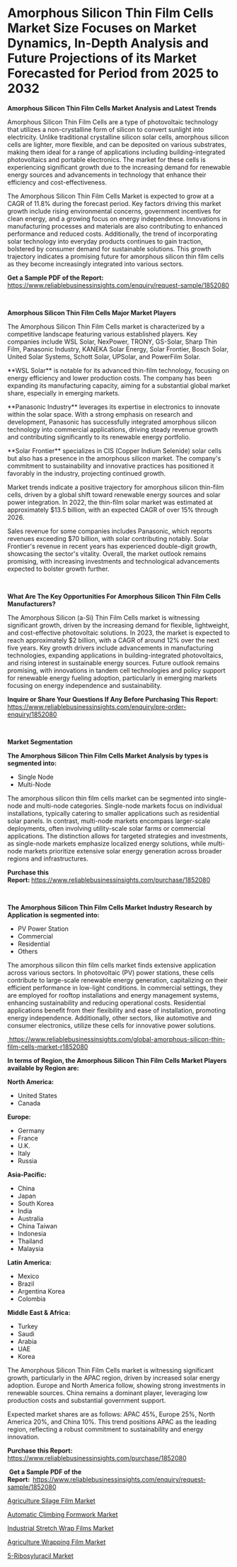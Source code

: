 <p><h1>Amorphous Silicon Thin Film Cells Market Size Focuses on Market Dynamics, In-Depth Analysis and Future Projections of its Market Forecasted for Period from 2025 to 2032</h1></p><p><strong>Amorphous Silicon Thin Film Cells Market Analysis and Latest Trends</strong></p>
<p><p>Amorphous Silicon Thin Film Cells are a type of photovoltaic technology that utilizes a non-crystalline form of silicon to convert sunlight into electricity. Unlike traditional crystalline silicon solar cells, amorphous silicon cells are lighter, more flexible, and can be deposited on various substrates, making them ideal for a range of applications including building-integrated photovoltaics and portable electronics. The market for these cells is experiencing significant growth due to the increasing demand for renewable energy sources and advancements in technology that enhance their efficiency and cost-effectiveness.</p><p>The Amorphous Silicon Thin Film Cells Market is expected to grow at a CAGR of 11.8% during the forecast period. Key factors driving this market growth include rising environmental concerns, government incentives for clean energy, and a growing focus on energy independence. Innovations in manufacturing processes and materials are also contributing to enhanced performance and reduced costs. Additionally, the trend of incorporating solar technology into everyday products continues to gain traction, bolstered by consumer demand for sustainable solutions. This growth trajectory indicates a promising future for amorphous silicon thin film cells as they become increasingly integrated into various sectors.</p></p>
<p><strong>Get a Sample PDF of the Report:&nbsp;</strong> <a href="https://www.reliablebusinessinsights.com/enquiry/request-sample/1852080?utm_campaign=39&utm_medium=2&utm_source=Github&utm_content=ia&utm_term=27032025&utm_id=amorphous-silicon-thin-film-cells">https://www.reliablebusinessinsights.com/enquiry/request-sample/1852080</a></p>
<p>&nbsp;</p>
<p><strong>Amorphous Silicon Thin Film Cells Major Market Players</strong></p>
<p><p>The Amorphous Silicon Thin Film Cells market is characterized by a competitive landscape featuring various established players. Key companies include WSL Solar, NexPower, TRONY, GS-Solar, Sharp Thin Film, Panasonic Industry, KANEKA Solar Energy, Solar Frontier, Bosch Solar, United Solar Systems, Schott Solar, UPSolar, and PowerFilm Solar.</p><p>**WSL Solar** is notable for its advanced thin-film technology, focusing on energy efficiency and lower production costs. The company has been expanding its manufacturing capacity, aiming for a substantial global market share, especially in emerging markets.</p><p>**Panasonic Industry** leverages its expertise in electronics to innovate within the solar space. With a strong emphasis on research and development, Panasonic has successfully integrated amorphous silicon technology into commercial applications, driving steady revenue growth and contributing significantly to its renewable energy portfolio.</p><p>**Solar Frontier** specializes in CIS (Copper Indium Selenide) solar cells but also has a presence in the amorphous silicon market. The company's commitment to sustainability and innovative practices has positioned it favorably in the industry, projecting continued growth.</p><p>Market trends indicate a positive trajectory for amorphous silicon thin-film cells, driven by a global shift toward renewable energy sources and solar power integration. In 2022, the thin-film solar market was estimated at approximately $13.5 billion, with an expected CAGR of over 15% through 2026.</p><p>Sales revenue for some companies includes Panasonic, which reports revenues exceeding $70 billion, with solar contributing notably. Solar Frontier's revenue in recent years has experienced double-digit growth, showcasing the sector's vitality. Overall, the market outlook remains promising, with increasing investments and technological advancements expected to bolster growth further.</p></p>
<p>&nbsp;</p>
<p><strong>What Are The Key Opportunities For Amorphous Silicon Thin Film Cells Manufacturers?</strong></p>
<p><p>The Amorphous Silicon (a-Si) Thin Film Cells market is witnessing significant growth, driven by the increasing demand for flexible, lightweight, and cost-effective photovoltaic solutions. In 2023, the market is expected to reach approximately $2 billion, with a CAGR of around 12% over the next five years. Key growth drivers include advancements in manufacturing technologies, expanding applications in building-integrated photovoltaics, and rising interest in sustainable energy sources. Future outlook remains promising, with innovations in tandem cell technologies and policy support for renewable energy fueling adoption, particularly in emerging markets focusing on energy independence and sustainability.</p></p>
<p><strong>Inquire or Share Your Questions If Any Before Purchasing This Report:</strong> <a href="https://www.reliablebusinessinsights.com/enquiry/pre-order-enquiry/1852080?utm_campaign=39&utm_medium=2&utm_source=Github&utm_content=ia&utm_term=27032025&utm_id=amorphous-silicon-thin-film-cells">https://www.reliablebusinessinsights.com/enquiry/pre-order-enquiry/1852080</a></p>
<p>&nbsp;</p>
<p><strong>Market Segmentation</strong></p>
<p><strong>The Amorphous Silicon Thin Film Cells Market Analysis by types is segmented into:</strong></p>
<p><ul><li>Single Node</li><li>Multi-Node</li></ul></p>
<p><p>The amorphous silicon thin film cells market can be segmented into single-node and multi-node categories. Single-node markets focus on individual installations, typically catering to smaller applications such as residential solar panels. In contrast, multi-node markets encompass larger-scale deployments, often involving utility-scale solar farms or commercial applications. The distinction allows for targeted strategies and investments, as single-node markets emphasize localized energy solutions, while multi-node markets prioritize extensive solar energy generation across broader regions and infrastructures.</p></p>
<p><strong>Purchase this Report:&nbsp;</strong><a href="https://www.reliablebusinessinsights.com/purchase/1852080?utm_campaign=39&utm_medium=2&utm_source=Github&utm_content=ia&utm_term=27032025&utm_id=amorphous-silicon-thin-film-cells">https://www.reliablebusinessinsights.com/purchase/1852080</a></p>
<p>&nbsp;</p>
<p><strong>The Amorphous Silicon Thin Film Cells Market Industry Research by Application is segmented into:</strong></p>
<p><ul><li>PV Power Station</li><li>Commercial</li><li>Residential</li><li>Others</li></ul></p>
<p><p>The amorphous silicon thin film cells market finds extensive application across various sectors. In photovoltaic (PV) power stations, these cells contribute to large-scale renewable energy generation, capitalizing on their efficient performance in low-light conditions. In commercial settings, they are employed for rooftop installations and energy management systems, enhancing sustainability and reducing operational costs. Residential applications benefit from their flexibility and ease of installation, promoting energy independence. Additionally, other sectors, like automotive and consumer electronics, utilize these cells for innovative power solutions.</p></p>
<p><a href="https://www.reliablebusinessinsights.com/global-amorphous-silicon-thin-film-cells-market-r1852080?utm_campaign=39&utm_medium=2&utm_source=Github&utm_content=ia&utm_term=27032025&utm_id=amorphous-silicon-thin-film-cells">&nbsp;https://www.reliablebusinessinsights.com/global-amorphous-silicon-thin-film-cells-market-r1852080</a></p>
<p><strong>In terms of Region, the Amorphous Silicon Thin Film Cells Market Players available by Region are:</strong></p>
<p>
    <p> <strong> North America: </strong>
        <ul>
            <li>United States</li>
            <li>Canada</li>
        </ul>
        </p> 
    <p> <strong> Europe: </strong>
        <ul>
            <li>Germany</li>
            <li>France</li>
            <li>U.K.</li>
            <li>Italy</li>
            <li>Russia</li>
        </ul>
        </p> 
    <p> <strong> Asia-Pacific: </strong>
        <ul>
            <li>China</li>
            <li>Japan</li>
            <li>South Korea</li>
            <li>India</li>
            <li>Australia</li>
            <li>China Taiwan</li>
            <li>Indonesia</li>
            <li>Thailand</li>
            <li>Malaysia</li>
        </ul>
        </p> 
    <p> <strong> Latin America: </strong>
        <ul>
            <li>Mexico</li>
            <li>Brazil</li>
            <li>Argentina Korea</li>
            <li>Colombia</li>
        </ul>
        </p> 
    <p> <strong> Middle East & Africa: </strong>
        <ul>
            <li>Turkey</li>
            <li>Saudi</li>
            <li>Arabia</li>
            <li>UAE</li>
            <li>Korea</li>
        </ul>
    </p>
    </p>
<p><p>The Amorphous Silicon Thin Film Cells market is witnessing significant growth, particularly in the APAC region, driven by increased solar energy adoption. Europe and North America follow, showing strong investments in renewable sources. China remains a dominant player, leveraging low production costs and substantial government support. </p><p>Expected market shares are as follows: APAC 45%, Europe 25%, North America 20%, and China 10%. This trend positions APAC as the leading region, reflecting a robust commitment to sustainability and energy innovation.</p></p>
<p><strong>Purchase this Report: </strong><a href="https://www.reliablebusinessinsights.com/purchase/1852080?utm_campaign=39&utm_medium=2&utm_source=Github&utm_content=ia&utm_term=27032025&utm_id=amorphous-silicon-thin-film-cells">https://www.reliablebusinessinsights.com/purchase/1852080</a></p>
<p>&nbsp;<strong>Get a Sample PDF of the Report:&nbsp;&nbsp;</strong><a href="https://www.reliablebusinessinsights.com/enquiry/request-sample/1852080?utm_campaign=39&utm_medium=2&utm_source=Github&utm_content=ia&utm_term=27032025&utm_id=amorphous-silicon-thin-film-cells">https://www.reliablebusinessinsights.com/enquiry/request-sample/1852080</a></p>
<p><strong></strong></p>
<p><p><a href="https://github.com/widlerumland/Market-Research-Report-List-1/blob/main/agriculture-silage-film-market.md?utm_campaign=39&utm_medium=2&utm_source=Github&utm_content=ia&utm_term=27032025&utm_id=amorphous-silicon-thin-film-cells">Agriculture Silage Film Market</a></p><p><a href="https://github.com/panciujoslin3/Market-Research-Report-List-1/blob/main/automatic-climbing-formwork-market.md?utm_campaign=39&utm_medium=2&utm_source=Github&utm_content=ia&utm_term=27032025&utm_id=amorphous-silicon-thin-film-cells">Automatic Climbing Formwork Market</a></p><p><a href="https://github.com/akitamegge65/Market-Research-Report-List-1/blob/main/industrial-stretch-wrap-films-market.md?utm_campaign=39&utm_medium=2&utm_source=Github&utm_content=ia&utm_term=27032025&utm_id=amorphous-silicon-thin-film-cells">Industrial Stretch Wrap Films Market</a></p><p><a href="https://github.com/gummaarmel83/Market-Research-Report-List-1/blob/main/agriculture-wrapping-film-market.md?utm_campaign=39&utm_medium=2&utm_source=Github&utm_content=ia&utm_term=27032025&utm_id=amorphous-silicon-thin-film-cells">Agriculture Wrapping Film Market</a></p><p><a href="https://github.com/uldularido/Market-Research-Report-List-1/blob/main/5-ribosyluracil-market.md?utm_campaign=39&utm_medium=2&utm_source=Github&utm_content=ia&utm_term=27032025&utm_id=amorphous-silicon-thin-film-cells">5-Ribosyluracil Market</a></p></p>